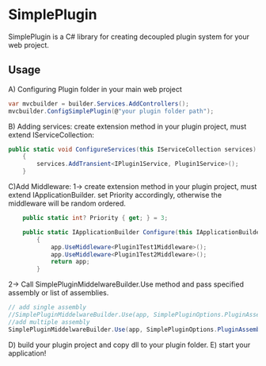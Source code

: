 # SimplePlugin

SimplePlugin is a C# library for creating decoupled plugin system for your web project.

## Usage

A) Configuring Plugin folder in your main web project
```csharp
var mvcbuilder = builder.Services.AddControllers();
mvcbuilder.ConfigSimplePlugin(@"your plugin folder path");
```
B) Adding services: 
create extension method in your plugin project, must extend IServiceCollection:
```csharp
public static void ConfigureServices(this IServiceCollection services)
    {
        services.AddTransient<IPlugin1Service, Plugin1Service>();
    }
```
C)Add Middleware:
1-> create extension method in your plugin project, must extend IApplicationBuilder.
    set Priority accordingly, otherwise the middleware will be random ordered.
```csharp
    public static int? Priority { get; } = 3;

    public static IApplicationBuilder Configure(this IApplicationBuilder app)
        {
            app.UseMiddleware<Plugin1Test1Middleware>();
            app.UseMiddleware<Plugin1Test2Middleware>();
            return app;
        }
```
2-> Call SimplePluginMiddelwareBuilder.Use method and pass specified assembly or list of assemblies.
```csharp
// add single assembly
//SimplePluginMiddelwareBuilder.Use(app, SimplePluginOptions.PluginAssemblies.First().Value);
//add multiple assembly
SimplePluginMiddelwareBuilder.Use(app, SimplePluginOptions.PluginAssemblies.Select(x => x.Value));
```

D) build your plugin project and copy dll to your plugin folder.
E) start your application!